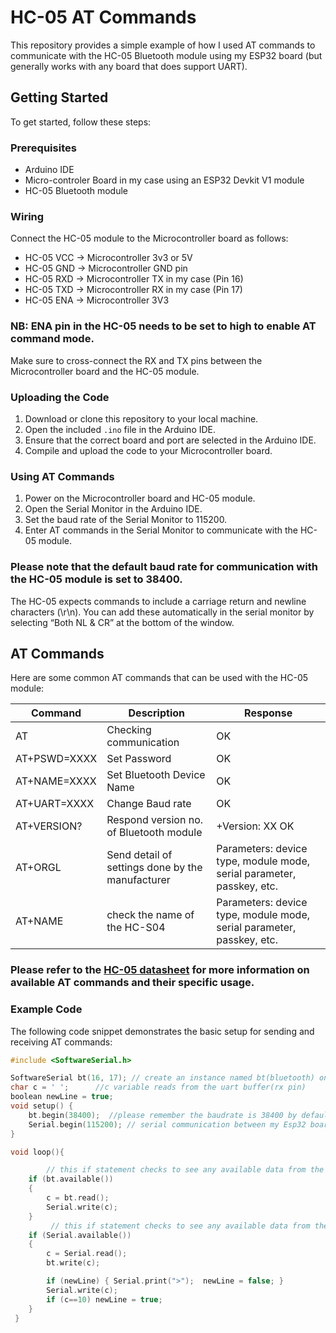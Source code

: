# HC-05 AT Commands

This repository provides a simple example of how I used AT commands to communicate with the HC-05 Bluetooth module using my ESP32 board (but generally works with any board that does support UART).

## Getting Started

To get started, follow these steps:

### Prerequisites

- Arduino IDE
- Micro-controler Board in my case using an ESP32 Devkit V1 module
- HC-05 Bluetooth module

### Wiring

Connect the HC-05 module to the Microcontroller board as follows:

- HC-05 VCC -> Microcontroller 3v3 or 5V
- HC-05 GND -> Microcontroller GND pin
- HC-05 RXD -> Microcontroller TX in my case (Pin 16)
- HC-05 TXD -> Microcontroller RX in my case (Pin 17)
- HC-05 ENA -> Microcontroller 3V3

### NB: ENA pin in the HC-05 needs to be set to high to enable AT command mode.

Make sure to cross-connect the RX and TX pins between the Microcontroller board and the HC-05 module.

### Uploading the Code

1. Download or clone this repository to your local machine.
2. Open the included `.ino` file in the Arduino IDE.
3. Ensure that the correct board and port are selected in the Arduino IDE.
4. Compile and upload the code to your Microcontroller board.

### Using AT Commands

1. Power on the Microcontroller board and HC-05 module.
2. Open the Serial Monitor in the Arduino IDE.
3. Set the baud rate of the Serial Monitor to 115200.
4. Enter AT commands in the Serial Monitor to communicate with the HC-05 module.

### Please note that the default baud rate for communication with the HC-05 module is set to 38400.

The HC-05 expects commands to include a carriage return and newline characters (\r\n). You can add these automatically in the serial monitor by selecting “Both NL & CR” at the bottom of the window.

## AT Commands

Here are some common AT commands that can be used with the HC-05 module:

| Command      | Description                                      | Response                                                              |
| ------------ | ------------------------------------------------ | --------------------------------------------------------------------- |
| AT           | Checking communication                           | OK                                                                    |
| AT+PSWD=XXXX | Set Password                                     | OK                                                                    |
| AT+NAME=XXXX | Set Bluetooth Device Name                        | OK                                                                    |
| AT+UART=XXXX | Change Baud rate                                 | OK                                                                    |
| AT+VERSION?  | Respond version no. of Bluetooth module          | +Version: XX OK                                                       |
| AT+ORGL      | Send detail of settings done by the manufacturer | Parameters: device type, module mode, serial parameter, passkey, etc. |
| AT+NAME      | check the name of the HC-S04                     | Parameters: device type, module mode, serial parameter, passkey, etc. |

### Please refer to the [HC-05 datasheet](https://s3-sa-east-1.amazonaws.com/robocore-lojavirtual/709/HC-05_ATCommandSet.pdf) for more information on available AT commands and their specific usage.

### Example Code

The following code snippet demonstrates the basic setup for sending and receiving AT commands:

```cpp
#include <SoftwareSerial.h>

SoftwareSerial bt(16, 17); // create an instance named bt(bluetooth) on rx pin 16 and tx pin 17
char c = ' ';      //c variable reads from the uart buffer(rx pin)
boolean newLine = true;
void setup() {
    bt.begin(38400);  //please remember the baudrate is 38400 by default on the module
    Serial.begin(115200); // serial communication between my Esp32 board and my PC works well at this baud
}

void loop(){

        // this if statement checks to see any available data from the the bt module and displays it on the serial monitor if present
    if (bt.available())
    {
        c = bt.read();
        Serial.write(c);
    }
         // this if statement checks to see any available data from the the serial monitor on user input and displays it after sending it to the hc-05's rx buffer.
    if (Serial.available())
    {
        c = Serial.read();
        bt.write(c);

        if (newLine) { Serial.print(">");  newLine = false; }
        Serial.write(c);
        if (c==10) newLine = true;
    }
 }
```
